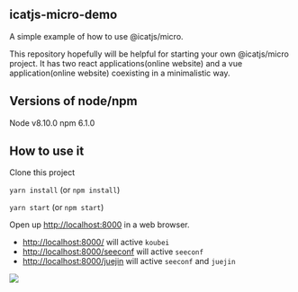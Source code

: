 ## icatjs-micro-demo

A simple example of how to use @icatjs/micro.

This repository hopefully will be helpful for starting your own @icatjs/micro project. It has two react applications(online website) and a vue application(online website) coexisting in a minimalistic way.

## Versions of node/npm

Node v8.10.0 npm 6.1.0

## How to use it

Clone this project

`yarn install` (or `npm install`)

`yarn start` (or `npm start`)

Open up [http://localhost:8000](http://localhost:8000) in a web browser.

- [http://localhost:8000/](http://localhost:8000/) will active `koubei`
- [http://localhost:8000/seeconf](http://localhost:8000/seeconf) will active `seeconf`
- [http://localhost:8000/juejin](http://localhost:8000/juejin) will active `seeconf` and `juejin`

![](./demo.gif)
